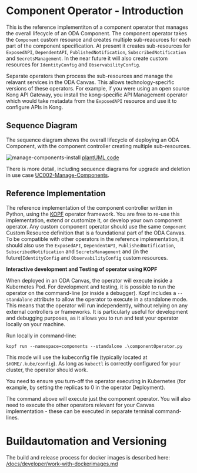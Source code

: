 # Component Operator - Introduction

This is the reference implementiton of a component operator that manages the overall lifecycle of an ODA Component. The component operator takes the `Component` custom resource and creates multiple sub-reaources for each part of the component specification. At present it creates sub-resources for `ExposedAPI`, `DependentAPI`, `PublishedNotification`, `SubscribedNotification` and `SecretsManagement`. In the near future it will also create custom resources for `IdentityConfig` and `ObservabilityConfig`.

Separate operators then process the sub-resources and manage the relavant services in the ODA Canvas. This allows technology-specific versions of these operators. For example, if you were using an open source Kong API Gateway, you install the kong-specific API Management operator which would take metadata from the `ExposedAPI` resource and use it to configure APIs in Kong.



## Sequence Diagram

The sequence diagram shows the overall lifecycle of deploying an ODA Component, with the component controller creating multiple sub-resources.

![manage-components-install](http://www.plantuml.com/plantuml/proxy?cache=no&src=https://raw.githubusercontent.com/tmforum-oda/oda-canvas/master/usecase-library/pumlFiles/manage-components-install.puml)
[plantUML code](pumlFiles/manage-components-install.puml)

There is more detail, including sequence diagrams for upgrade and deletion in use case [UC002-Manage-Components](../../../usecase-library/UC002-Manage-Components.md).



## Reference Implementation

The reference implementation of the component controller written in Python, using the [KOPF](https://kopf.readthedocs.io/) operator framework. You are free to re-use this implementation, extend or customize it, or develop your own component operator. Any custom component operator should use the same `Component` Custom Resource definition that is a foundational part of the ODA Canvas. To be compatible with other operators in the reference implementation, it should also use the `ExposedAPI`, `DependentAPI`, `PublishedNotification`, `SubscribedNotification` and `SecretsManagement` and (in the future)`IdentityConfig` and `ObservabilityConfig` custom resources. 


**Interactive development and Testing of operator using KOPF**

When deployed in an ODA Canvas, the operator will execute inside a Kubernetes Pod. For development and testing, it is possible to run the operator on the command-line (or inside a debugger). Kopf includes a `--standalone` attribute to allow the operator to execute in a standalone mode. This means that the operator will run independently, without relying on any external controllers or frameworks. It is particularly useful for development and debugging purposes, as it allows you to run and test your operator locally on your machine.

Run locally in command-line: 
```
kopf run --namespace=components --standalone .\componentOperator.py
```

This mode will use the kubeconfig file (typically located at `$HOME/.kube/config`). As long as `kubectl` is correctly configured for your cluster, the operator should work. 

You need to ensure you turn-off the operator executing in Kubernetes (for example, by setting the replicas to 0 in the operator Deployment).

The command above will execute just the component operator. You will also need to execute the other operators relevant for your Canvas implementation - these can be executed in separate terminal command-lines.


# Buildautomation and Versioning

The build and release process for docker images is described here:
[/docs/developer/work-with-dockerimages.md](/docs/developer/work-with-dockerimages.md)


  
